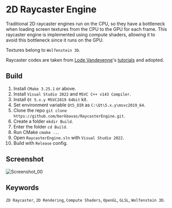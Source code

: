 # 2D Raycaster Engine
Traditional 2D raycaster engines run on the CPU, so they have a bottleneck when loading screen textures from the CPU to the GPU for each frame.
This raycaster engine is implemented using compute shaders, allowing it to avoid this bottleneck since it runs on the GPU.

Textures belong to `Wolfenstein 3D`.

Raycaster codes are taken from [Lode Vandevenne](https://lodev.org/)'s  [tutorials](https://lodev.org/cgtutor/raycasting.html) and adopted.

## Build
1) Install `CMake 3.25.1` or above.
2) Install `Visual Studio 2022` and `MSVC C++ v143 Compiler`.
3) Install `Qt 5.x.y MSVC2019 64bit` kit.
4) Set environment variable `Qt5_DIR` as `C:\Qt\5.x.y\msvc2019_64`.
5) Clone the repo `git clone https://github.com/berkbavas/RaycasterEngine.git`.
6) Create a folder `mkdir Build`.
7) Enter the folder `cd Build`.
8) Run CMake `cmake ..`.
9) Open `RaycasterEngine.sln` with `Visual Studio 2022`.
10) Build with `Release` config.

## Screenshot
![Screenshot_00](https://user-images.githubusercontent.com/53399385/210181260-9a01340c-8d6e-451c-80c5-164f749f4cb8.png)

## Keywords
`2D Raycaster`,
`2D Rendering`,
`Compute Shaders`,
`OpenGL`,
`GLSL`,
`Wolfenstein 3D`.
